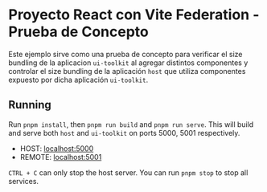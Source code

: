 
# Proyecto React con Vite Federation - Prueba de Concepto

Este ejemplo sirve como una prueba de concepto para verificar el size bundling de la aplicacion `ui-toolkit` al agregar distintos componentes y controlar el size bundling de la aplicación `host` que utiliza componentes expuesto por dicha aplicación `ui-toolkit`.

## Running

Run `pnpm install`, then `pnpm run build` and `pnpm run serve`. This will build and serve both `host` and `ui-toolkit` on ports 5000, 5001 respectively.

- HOST: [localhost:5000](http://localhost:5000/)
- REMOTE: [localhost:5001](http://localhost:5001/)

`CTRL + C` can only stop the host server. You can run `pnpm stop` to stop all services.